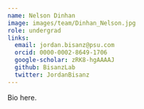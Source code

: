 ```yaml
---
name: Nelson Dinhan
image: images/team/Dinhan_Nelson.jpg
role: undergrad
links:
  email: jordan.bisanz@psu.com
  orcid: 0000-0002-8649-1706
  google-scholar: zRK8-hgAAAAJ
  github: BisanzLab
  twitter: JordanBisanz
---
```


Bio here.